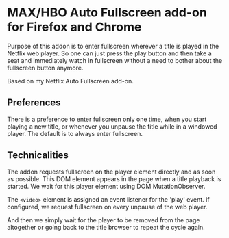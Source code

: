 MAX/HBO Auto Fullscreen add-on for Firefox and Chrome
===

Purpose of this addon is to enter fullscreen wherever a title is played in the Netflix web player.  So one can just press the play button and then take a seat and immediately watch in fullscreen without a need to bother about the fullscreen button anymore.

Based on my Netflix Auto Fullscreen add-on.

## Preferences

There is a preference to enter fullscreen only one time, when you start playing a new title, or whenever you unpause the title while in a windowed player.  The default is to always enter fullscreen.

## Technicalities

The addon requests fullscreen on the player element directly and as soon as possible.  This DOM element appears in the page when a title playback is started.  We wait for this player element using DOM MutationObserver.

The `<video>` element is assigned an event listener for the 'play' event.  If configured, we request fullscreen on every unpause of the web player.

And then we simply wait for the player to be removed from the page altogether or going back to the title browser to repeat the cycle again.

